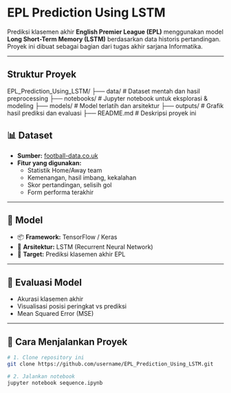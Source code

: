 # EPL Prediction Using LSTM

Prediksi klasemen akhir **English Premier League (EPL)** menggunakan model **Long Short-Term Memory (LSTM)** berdasarkan data historis pertandingan.  
Proyek ini dibuat sebagai bagian dari tugas akhir sarjana Informatika.

---

##  Struktur Proyek

EPL_Prediction_Using_LSTM/
├── data/ # Dataset mentah dan hasil preprocessing
├── notebooks/ # Jupyter notebook untuk eksplorasi & modeling
├── models/ # Model terlatih dan arsitektur
├── outputs/ # Grafik hasil prediksi dan evaluasi
├── README.md # Deskripsi proyek ini

## 📊 Dataset
- **Sumber:** [football-data.co.uk](https://www.football-data.co.uk)
- **Fitur yang digunakan:**
  - Statistik Home/Away team
  - Kemenangan, hasil imbang, kekalahan
  - Skor pertandingan, selisih gol
  - Form performa terakhir

---

## 🧠 Model
- 📦 **Framework:** TensorFlow / Keras  
- 🔁 **Arsitektur:** LSTM (Recurrent Neural Network)  
- 🎯 **Target:** Prediksi klasemen akhir EPL

---

## 🔎 Evaluasi Model
- Akurasi klasemen akhir
- Visualisasi posisi peringkat vs prediksi
- Mean Squared Error (MSE)

---

## 🚀 Cara Menjalankan Proyek
```bash
# 1. Clone repository ini
git clone https://github.com/username/EPL_Prediction_Using_LSTM.git

# 2. Jalankan notebook
jupyter notebook sequence.ipynb
